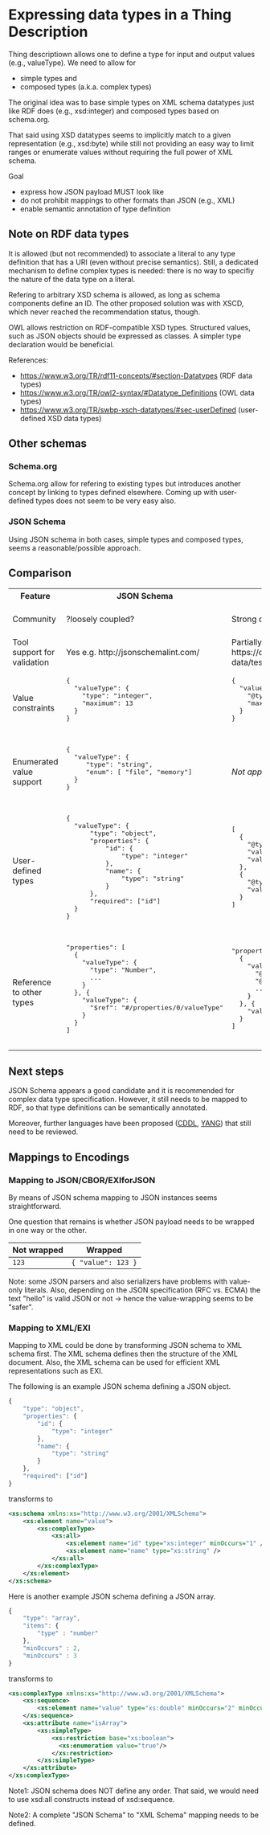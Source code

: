 # Expressing data types in a Thing Description

Thing descriptiown allows one to define a type for input and output values
(e.g., valueType). We need to allow for
- simple types and
- composed types (a.k.a. complex types)

The original idea was to base simple types on XML schema datatypes just like RDF
does (e.g., xsd:integer) and composed types based on schema.org.

That said using XSD datatypes seems to implicitly match to a given
representation (e.g., xsd:byte) while still not providing an easy way to limit
ranges or enumerate values without requiring the full power of XML schema.

Goal
- express how JSON payload MUST look like
- do not prohibit mappings to other formats than JSON (e.g., XML)
- enable semantic annotation of type definition

## Note on RDF data types

It is allowed (but not recommended) to associate a literal to any type
definition that has a URI (even without precise semantics). Still, a dedicated
mechanism to define complex types is needed: there is no way to specifiy the
nature of the data type on a literal.

Refering to arbitrary XSD schema is allowed, as long as schema components
define an ID. The other proposed solution was with XSCD, which never reached
the recommendation status, though.

OWL allows restriction on RDF-compatible XSD types. Structured values, such as
JSON objects should be expressed as classes. A simpler type declaration would
be beneficial.

References:
- https://www.w3.org/TR/rdf11-concepts/#section-Datatypes (RDF data types)
- https://www.w3.org/TR/owl2-syntax/#Datatype_Definitions (OWL data types)
- https://www.w3.org/TR/swbp-xsch-datatypes/#sec-userDefined (user-defined XSD data types)

## Other schemas

### Schema.org

Schema.org allow for refering to existing types but introduces
another concept by linking to types defined
elsewhere. Coming up with user-defined types does not seem to be very easy also.

### JSON Schema

Using JSON schema in both cases, simple types and composed
types, seems a reasonable/possible approach.


## Comparison

<table>
  <tr>
    <th>Feature</th>
    <th>JSON Schema</th>
    <th>Schema.org</th>
    <th>Proposal from <a href="https://github.com/w3c/wot/issues/122">issue #122</a></th>
    <th>Notes</td>
  </tr>
  <tr>
    <td>Community</td>
    <td>?loosely coupled?</td>
    <td>Strong community</td>
    <td>None</td>
    <td>Schema.org vocabulary is shared between different parties (e.g., Bing, Google, Yahoo)</td>
  </tr>
  <tr>
    <td>Tool support for validation</td>
    <td>Yes e.g.  http://jsonschemalint.com/</td>
    <td>Partially, e.g. https://developers.google.com/structured-data/testing-tool/</td>
    <td>None</td>
    <td>Google's tool only check against existing classes and data types.</td>
  </tr>
  <tr>
    <td>Value constraints</td>
    <td>
      <pre>
{
  "valueType": {
    "type": "integer",
    "maximum": 13
  }
}
      </pre>
    </td>
    <td>
      <pre>
{
  "valueType": {
    "@type": "Integer",
    "maxValue": 13
  }
}
      </pre>
    </td>
    <td>
      <pre>
{
  "type": "integer",
  "max": 13
  "units": "celsius"
}
      </pre>
    </td>
    <td>The third stucture does not differentiate between <i>quantities</i> and the <i>values</i> these quantities are associated with</td>
  </tr>

  <tr>
    <td>Enumerated value support</td>
    <td>
      <pre>
{
  "valueType": {
     "type": "string",
     "enum": [ "file", "memory"]
  }
}
      </pre>
    </td>
    <td>
      <i>Not applicable</i>
    </td>
    <td>
      <pre>
{
  "enum": ["file", "memory"]
}
      </pre>
    </td>
    <td>Enumerations values might not be of type "string", e.g. dates (see [example of US holidays](https://www.w3.org/TR/xmlschema-2/#rf-enumeration))</td>
  </tr>

  <tr>
    <td>User-defined types</td>
    <td>
      <pre>
{
  "valueType": {
      "type": "object",
      "properties": {
          "id": {
              "type": "integer"
          },
          "name": {
              "type": "string"
          }
      },
      "required": ["id"]
  }
}
      </pre>
    </td>
    <td>
      <pre>
[
  {
    "@type": "PropertyValueSpecification",
    "valueName": "id",
    "valueRequired": true,
  },
  {
    "@type": "PropertyValueSpecification",
    "valueName": "name"
  }
]
      </pre>
    </td>
    <td>
      <pre>
{
  "type": {
    "id": "integer",
    "name": "integer"
  }
}
      </pre>
    </td>
    <td>A request to the schema.org community is needed to extend its model</td>
  </tr>
  <tr>
    <td>Reference to other types</td>
    <td>
      <pre>
"properties": [
  {
    "valueType": {
      "type": "Number",
      ...
    }
  }, {
    "valueType": {
      "$ref": "#/properties/0/valueType"
    }
  }
]
      </pre>
    </td>
    <td>
      <pre>
"properties": [
  {
    "valueType": {
      "@id": "valType1",
      "@type": "Number",
      ...
    }
  }, {
    "valueType": "valType1"
  }
]
      </pre>
    </td>
    <td>
      <pre>
"property1": {
  "type": "number",
  ...
},
"property2": "@property1"
      </pre>
    </td>
    <td>
      In the third structure, property2 must be identical to property1? Is
      property2 needed then?
    </td>
  </tr>
</table>

## Next steps

JSON Schema appears a good candidate and it is recommended for complex data
type specification. However, it still needs to be mapped to RDF, so that type
definitions can be semantically annotated.

Moreover, further languages have been proposed
([CDDL](https://tools.ietf.org/html/draft-greevenbosch-appsawg-cbor-cddl-08),
[YANG](https://tools.ietf.org/html/draft-ietf-netmod-rfc6020bis-12))
that still need to be reviewed.


## Mappings to Encodings

### Mapping to JSON/CBOR/EXIforJSON

By means of JSON schema mapping to JSON instances seems straightforward. 

One question that remains is whether JSON payload needs to be wrapped in one way or the other. 


| Not wrapped   | Wrapped   |
| ------------- | ------------- |
| `123`         | `{ "value": 123 }`  |

Note: some JSON parsers and also serializers have problems with value-only literals. Also, depending on the JSON specification (RFC vs. ECMA) the text "hello" is valid JSON or not -> hence the value-wrapping seems to be "safer".

### Mapping to XML/EXI


Mapping to XML could be done by transforming JSON schema to XML schema first. The XML schema defines then the structure of the XML document. Also, the XML schema can be used for efficient XML representations such as EXI.

The following is an example JSON schema defining a JSON object.

```javascript
{
    "type": "object",
    "properties": {
        "id": {
            "type": "integer"
        },
        "name": {
            "type": "string"
        }
    },
    "required": ["id"]
}
```

transforms to 

```xml
<xs:schema xmlns:xs="http://www.w3.org/2001/XMLSchema">
    <xs:element name="value">
        <xs:complexType>
            <xs:all>
                <xs:element name="id" type="xs:integer" minOccurs="1" />
                <xs:element name="name" type="xs:string" />
            </xs:all>
        </xs:complexType>
    </xs:element>
</xs:schema>
```

Here is another example JSON schema defining a JSON array.

```javascript
{
    "type": "array",
    "items": {
        "type" : "number"
    },
    "minOccurs" : 2,
    "minOccurs" : 3
}
```

transforms to 

```xml
<xs:complexType xmlns:xs="http://www.w3.org/2001/XMLSchema">
    <xs:sequence>
        <xs:element name="value" type="xs:double" minOccurs="2" minOccurs="3" />
    </xs:sequence>
    <xs:attribute name="isArray">
        <xs:simpleType>
            <xs:restriction base="xs:boolean">
              <xs:enumeration value="true"/>
            </xs:restriction>
        </xs:simpleType>
    </xs:attribute>
</xs:complexType>
```

Note1: JSON schema does NOT define any order. That said, we would need to use xsd:all constructs instead of xsd:sequence. 

Note2: A complete "JSON Schema" to "XML Schema" mapping needs to be defined. 

